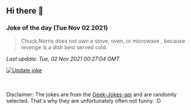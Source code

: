 ## Hi there 👋

### Joke of the day (Tue Nov 02 2021)
<!-- joke -->
>Chuck Norris does not own a stove, oven, or microwave , because revenge is a dish best served cold.
<!-- /joke -->

*Last update: Tue, 02 Nov 2021 00:27:04 GMT*

[![Update joke](https://github.com/nclskfm/nclskfm/actions/workflows/joke.yml/badge.svg)](https://github.com/nclskfm/nclskfm/actions/workflows/joke.yml)

<br><br>
Disclaimer: The jokes are from the [Geek-Jokes-api](https://github.com/sameerkumar18/geek-joke-api) and are randomly selected. That's why they are unfortunately often not funny. :D
